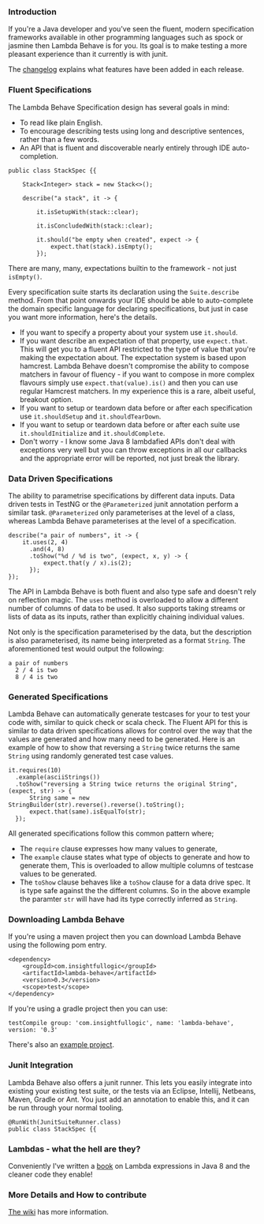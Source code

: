 ### Introduction

If you're a Java developer and you've seen the fluent, modern specification frameworks available in other programming languages such as spock or jasmine then Lambda Behave is for you. Its goal is to make testing a more pleasant experience than it currently is with junit.

The [changelog](https://raw.githubusercontent.com/RichardWarburton/lambda-behave/master/CHANGELOG.md) explains what features have been added in each release.

### Fluent Specifications

The Lambda Behave Specification design has several goals in mind:

* To read like plain English.
* To encourage describing tests using long and descriptive sentences, rather than a few words.
* An API that is fluent and discoverable nearly entirely through IDE auto-completion.

```
public class StackSpec {{

    Stack<Integer> stack = new Stack<>();

    describe("a stack", it -> {

        it.isSetupWith(stack::clear);

        it.isConcludedWith(stack::clear);

        it.should("be empty when created", expect -> {
            expect.that(stack).isEmpty();
        });
```

There are many, many, expectations builtin to the framework - not just `isEmpty()`. 

Every specification suite starts its declaration using the `Suite.describe` method. From that point onwards your IDE should be able to auto-complete the domain specific language for declaring specifications, but just in case you want more information, here's the details.

* If you want to specify a property about your system use `it.should`.
* If you want describe an expectation of that property, use `expect.that`. This will get you to a fluent API restricted to the type of value that you're making the expectation about. The expectation system is based upon hamcrest. Lambda Behave doesn't compromise the ability to compose matchers in favour of fluency - if you want to compose in more complex flavours simply use `expect.that(value).is()` and then you can use regular Hamcrest matchers. In my experience this is a rare, albeit useful, breakout option.
* If you want to setup or teardown data before or after each specification use `it.shouldSetup` and `it.shouldTearDown`.
* If you want to setup or teardown data before or after each suite use `it.shouldInitialize` and `it.shouldComplete`.
* Don't worry - I know some Java 8 lambdafied APIs don't deal with exceptions very well but you can throw exceptions in all our callbacks and the appropriate error will be reported, not just break the library.

### Data Driven Specifications

The ability to parametrise specifications by different data inputs.
Data driven tests in TestNG or the `@Parameterized` junit annotation perform a similar task. 
`@Parameterized` only parameterises at the level of a class, whereas Lambda Behave parameterises at the level of a specification. 

```
describe("a pair of numbers", it -> {
    it.uses(2, 4)
      .and(4, 8)
      .toShow("%d / %d is two", (expect, x, y) -> {
          expect.that(y / x).is(2);
      });
});
```

The API in Lambda Behave is both fluent and also type safe and doesn't rely on reflection magic.
The `uses` method is overloaded to allow a different number of columns of data to be used. It also supports taking
streams or lists of data as its inputs, rather than explicitly chaining individual values.

Not only is the specification parameterised by the data, but the description is also parameterised, its name being interpreted as a format `String`. 
The aforementioned test would output the following:

```
a pair of numbers
  2 / 4 is two
  8 / 4 is two
```
### Generated Specifications

Lambda Behave can automatically generate testcases for your to test your code with, similar to quick check or scala check.
The Fluent API for this is similar to data driven specifications allows for control over the way that the values are generated
and how many need to be generated. Here is an example of how to show that reversing a `String` twice returns the same `String`
using randomly generated test case values.

```
it.requires(10)
  .example(asciiStrings())
  .toShow("reversing a String twice returns the original String", (expect, str) -> {
      String same = new StringBuilder(str).reverse().reverse().toString();
      expect.that(same).isEqualTo(str);
  });
```

All generated specifications follow this common pattern where;

 * The `require` clause expresses how many values to generate,
 * The `example` clause states what type of objects to generate and how to generate them, This is overloaded to allow multiple columns of testcase values to be generated.
 * The `toShow` clause behaves like a `toShow` clause for a data drive spec. It is type safe against the the different columns.
 So in the above example the paramter `str` will have had its type correctly inferred as `String`. 

### Downloading Lambda Behave

If you're using a maven project then you can download Lambda Behave using the following pom entry.

```
<dependency>
    <groupId>com.insightfullogic</groupId>
    <artifactId>lambda-behave</artifactId>
    <version>0.3</version>
    <scope>test</scope>
</dependency>
```

If you're using a gradle project then you can use:

```
testCompile group: 'com.insightfullogic', name: 'lambda-behave', version: '0.3'
```

There's also an [example project](https://github.com/RichardWarburton/lambda-behave/tree/lambda-behave-parent-0.3/lambda-behave-examples).

### Junit Integration

Lambda Behave also offers a junit runner. This lets you easily integrate into existing your existing test suite, or the tests via an Eclipse, Intellij, Netbeans, Maven, Gradle or Ant. You just add an annotation to enable this,
and it can be run through your normal tooling.

```
@RunWith(JunitSuiteRunner.class)
public class StackSpec {{
```
### Lambdas - what the hell are they?

Conveniently I've written a [book](http://shop.oreilly.com/product/0636920030713.do?cmp=af-prog-books-videos-product_cj_9781491900154_%25zp') on Lambda expressions in Java 8 and the cleaner code they enable!

### More Details and How to contribute

[The wiki](https://github.com/RichardWarburton/lambda-behave/wiki) has more information.

